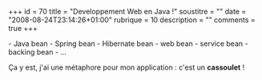 +++
id = 70
title = "Developpement Web en Java !"
soustitre = ""
date = "2008-08-24T23:14:26+01:00"
rubrique = 10
description = ""
comments = true
+++

<div class="chapo"></div>
- Java bean
- Spring bean
- Hibernate bean
- web bean
- service bean
- backing bean
- ...

Ça y est, j'ai une métaphore pour mon application : c'est un **cassoulet** !